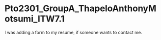 # Pto2301_GroupA_ThapeloAnthonyMotsumi_ITW7.1
I was adding a form to my resume, if someone wants to contact me.
